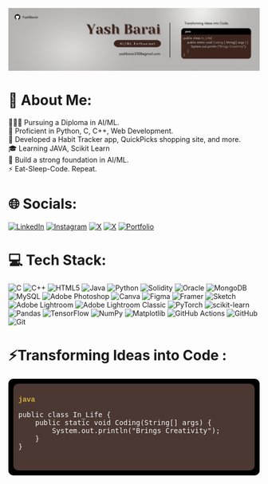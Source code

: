 ![logo](https://github.com/YashBaraii/YashBaraii/blob/main/bg.png)
# 💫 About Me:
🧑🏻‍🎓 Pursuing a Diploma in AI/ML.<br>🌟 Proficient in Python, C, C++, Web Development.<br>🔨 Developed a Habit Tracker app, QuickPicks shopping site, and more.<br>🎓 Learning JAVA, Scikit Learn<br>🎯 Build a strong foundation in AI/ML.<br>⚡ Eat-Sleep-Code. Repeat.


# 🌐 Socials:
[![LinkedIn](https://img.shields.io/badge/LinkedIn-%230077B5.svg?logo=linkedin&logoColor=white)](https://linkedin.com/in/yash-barai2308) 
[![Instagram](https://img.shields.io/badge/Instagram-%23E4405F.svg?logo=Instagram&logoColor=white)](https://instagram.com/yashbaraii) 
[![X](https://img.shields.io/badge/X-black.svg?logo=X&logoColor=white)](https://x.com/yashbaraii) 
[![X](https://img.shields.io/badge/X-black.svg?logo=X&logoColor=white)](https://x.com/yashbaraii)
[![Portfolio](https://img.shields.io/badge/Portfolio-%23000000.svg?logo=firefox&logoColor=white)]([https://yourportfolio.com](https://portfolioyashbarai.netlify.app/))

# 💻 Tech Stack:
![C](https://img.shields.io/badge/c-%2300599C.svg?style=for-the-badge&logo=c&logoColor=white) ![C++](https://img.shields.io/badge/c++-%2300599C.svg?style=for-the-badge&logo=c%2B%2B&logoColor=white) ![HTML5](https://img.shields.io/badge/html5-%23E34F26.svg?style=for-the-badge&logo=html5&logoColor=white) ![Java](https://img.shields.io/badge/java-%23ED8B00.svg?style=for-the-badge&logo=openjdk&logoColor=white) ![Python](https://img.shields.io/badge/python-3670A0?style=for-the-badge&logo=python&logoColor=ffdd54) ![Solidity](https://img.shields.io/badge/Solidity-%23363636.svg?style=for-the-badge&logo=solidity&logoColor=white) ![Oracle](https://img.shields.io/badge/Oracle-F80000?style=for-the-badge&logo=oracle&logoColor=white) ![MongoDB](https://img.shields.io/badge/MongoDB-%234ea94b.svg?style=for-the-badge&logo=mongodb&logoColor=white) ![MySQL](https://img.shields.io/badge/mysql-4479A1.svg?style=for-the-badge&logo=mysql&logoColor=white) ![Adobe Photoshop](https://img.shields.io/badge/adobe%20photoshop-%2331A8FF.svg?style=for-the-badge&logo=adobe%20photoshop&logoColor=white) ![Canva](https://img.shields.io/badge/Canva-%2300C4CC.svg?style=for-the-badge&logo=Canva&logoColor=white) ![Figma](https://img.shields.io/badge/figma-%23F24E1E.svg?style=for-the-badge&logo=figma&logoColor=white) ![Framer](https://img.shields.io/badge/Framer-black?style=for-the-badge&logo=framer&logoColor=blue) ![Sketch](https://img.shields.io/badge/Sketch-FFB387?style=for-the-badge&logo=sketch&logoColor=black) ![Adobe Lightroom](https://img.shields.io/badge/Adobe%20Lightroom-31A8FF.svg?style=for-the-badge&logo=Adobe%20Lightroom&logoColor=white) ![Adobe Lightroom Classic](https://img.shields.io/badge/Adobe%20Lightroom%20Classic-31A8FF.svg?style=for-the-badge&logo=Adobe%20Lightroom%20Classic&logoColor=white) ![PyTorch](https://img.shields.io/badge/PyTorch-%23EE4C2C.svg?style=for-the-badge&logo=PyTorch&logoColor=white) ![scikit-learn](https://img.shields.io/badge/scikit--learn-%23F7931E.svg?style=for-the-badge&logo=scikit-learn&logoColor=white) ![Pandas](https://img.shields.io/badge/pandas-%23150458.svg?style=for-the-badge&logo=pandas&logoColor=white) ![TensorFlow](https://img.shields.io/badge/TensorFlow-%23FF6F00.svg?style=for-the-badge&logo=TensorFlow&logoColor=white) ![NumPy](https://img.shields.io/badge/numpy-%23013243.svg?style=for-the-badge&logo=numpy&logoColor=white) ![Matplotlib](https://img.shields.io/badge/Matplotlib-%23ffffff.svg?style=for-the-badge&logo=Matplotlib&logoColor=black) ![GitHub Actions](https://img.shields.io/badge/github%20actions-%232671E5.svg?style=for-the-badge&logo=githubactions&logoColor=white) ![GitHub](https://img.shields.io/badge/github-%23121011.svg?style=for-the-badge&logo=github&logoColor=white) ![Git](https://img.shields.io/badge/git-%23F05033.svg?style=for-the-badge&logo=git&logoColor=white)

# ⚡Transforming Ideas into Code :
<div style="background-color: #000; border-radius: 10px; padding: 10px; color: #fff; font-family: 'Courier New', monospace;">
  <div style="background-color: #4b3832; padding: 10px; border-radius: 10px;">
    <p><b style="color: #d4af37;">java</b></p>
    <pre style="color: #f5f5f5; font-size: 14px;">
public class In_Life {
    public static void Coding(String[] args) {
        System.out.println("Brings Creativity");
    }
}
    </pre>
  </div>
</div>
